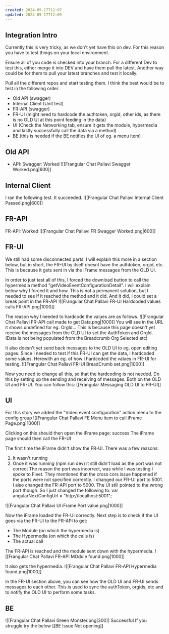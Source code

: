 ```yaml
---
created: 2024-05-17T12:07
updated: 2024-05-17T12:09
---
```

## Integration Intro

Currently this is very tricky, as we don't yet have this on dev.
For this reason you have to test things on your local environment.

Ensure all of you code is checked into your branch.
For a different Dev to test this, either merge it into DEV and have them pull the latest.
Another way could be for them to pull your latest branches and test it locally.

Pull all the different repos and start testing them.
I think the best would be to test in the following order.

- Old API (swagger)
- Internal Client (Unit test)
- FR-API (swagger)
- FR-UI (might need to hardcode the authtoken, orgid, other ids, as there is no OLD UI at this point feeding in the data)
- UI (Check the Networking tab, ensure it gets the module, hypermedia and lastly successfully call the data via a method)
- BE (this is needed if the BE notifies the UI of eg. a menu item)

## Old API

- API: Swagger: Worked
![[Frangular Chat Pallavi Swagger Worked.png|600]]

## Internal Client

I ran the following test. It succeeded.
![[Frangular Chat Pallavi Internal Client Passed.png|600]]

## FR-API

FR-API: Worked
![[Frangular Chat Pallavi FR Swagger Worked.png|600]]

## FR-UI

We still had some disconnected parts.
I will explain this more in a section below, but in short, the FR-UI by itself doesnt have the authtoken, orgid, etc.
This is because it gets sent in via the iFrame messages from the OLD UI.

In order to just test all of this, I forced the download button to call the hypermedia method "getVideoEventConfigurationDetail".
I will explain below why I forced it and how.
This is not a permanent solution, but I needed to see if it reached the method and it did.
And it did, I could set a break point in the FR-API
![[Frangular Chat Pallavi FR-UI Hardcoded values calls FR-API.png|1000]]

The reason why I needed to hardcode the values are as follows.
![[Frangular Chat Pallavi FR-API call made to get Data.png|1000]]
You will see in the URL it shows undefined for eg. OrgId...
This is because this page doesn't yet receive the messages from the OLD UI to set the AuthToken and OrgId.
(Data is not being populated from the Breadcrumb Org Selected etc)

It also doesn't yet send back messages to the OLD UI to eg. open editing pages.
Since I needed to test if this FR-UI can get the data, I hardcoded some values.
Herewith an eg. of how I hardcoded the values in FR-UI for testing.
![[Frangular Chat Pallavi FR-UI BreadCrumb set.png|1000]]

Now you need to change all this, so that the hardcoding is not needed.
Do this by setting up the sending and receiving of messages.
Both on the OLD UI and FR-UI.
You can follow this:
[[Frangular Messaging OLD UI to FR-UI]]

## UI

For this story we added the "Video event configuration" action menu to the config group
![[Frangular Chat Pallavi FE Menu item to call iFrame Page.png|1000]]

Clicking on this should then open the iFrame page: success
The iFrame page should then call the FR-UI

The first time the iFrame didn't show the FR-UI.
There was a few reasons:
1) It wasn't running
2) Once it was running (npm run dev) it still didn't load as the port was not correct
The reason the port was incorrect, was while I was testing I spoke to Fleet.
They mentioned that the cross cors issue happened if the ports were not specified correctly.
I changed our FR-UI port to 5001.
I also changed the FR-API port to 5000.
The UI still pointed to the wrong port though.
So I just changed the following to:
var angularNextConfigUrl = "http://localhost:5001";

![[Frangular Chat Pallavi UI iFrame Port value.png|1000]]

Now the iFrame loaded the FR-UI correctly.
Next step is to check if the UI goes via the FR-UI to the FR-API to get:
- The Module (on which the hypermedia is)
- The Hypermedia (on which the calls is)
- The actual call

The FR-API is reached and the module sent down with the hypermedia.
![[Frangular Chat Pallavi FR-API MOdule found.png|1000]]

It also gets the hypermedia.
![[Frangular Chat Pallavi FR-API Hypermedia found.png|1000]]

In the FR-UI section above, you can see how the OLD UI and FR-UI sends messages to each other.
This is used to sync the authToken, orgids, etc and to notify the OLD UI to perform some tasks.

## BE

![[Frangular Chat Pallavi Green Monster.png|300]]
Successful
If you struggle try the below
[[BE Issue Not opening]]
